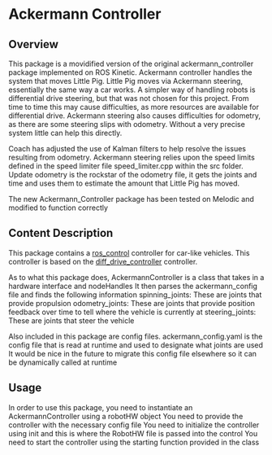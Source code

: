 # Ackermann Controller

## Overview
This package is a movidified version of the original ackermann_controller package implemented on ROS Kinetic. Ackermann controller handles the system that moves Little Pig. Little Pig moves via Ackermann steering, essentially the same way a car works. A simpler way of handling robots is differential drive steering, but that was not chosen for this project. From time to time this may cause difficulties, as more resources are available for differential drive. Ackermann steering also causes difficulties for odometry, as there are some steering slips with odometry. Without a very precise system little can help this directly. 

Coach has adjusted the use of Kalman filters to help resolve the issues resulting from odometry. Ackermann steering relies upon the speed limits defined in the speed limiter file speed_limiter.cpp within the src folder. Update odometry is the rockstar of the odometry file, it gets the joints and time and uses them to estimate the amount that Little Pig has moved.

The new Ackermann_Controller package has been tested on Melodic and modified to function correctly

## Content Description
This package contains a [ros_control](http://wiki.ros.org/ros_control) controller for car-like vehicles.
This controller is based on the [diff_drive_controller](http://wiki.ros.org/diff_drive_controller) controller.

As to what this package does, AckermannController is a class that takes in a hardware interface and nodeHandles
It then parses the ackermann_config file and finds the following information
spinning_joints:    These are joints that provide propulsion
odometry_joints:    These are joints that provide position feedback over time to tell where the vehicle is currently at
steering_joints:    These are joints that steer the vehicle

Also included in this package are config files.
ackermann_config.yaml is the config file that is read at runtime and used to designate what joints are used
It would be nice in the future to migrate this config file elsewhere so it can be dynamically called at runtime

## Usage
In order to use this package, you need to instantiate an AckermannController using a robotHW object
You need to provide the controller with the necessary config file
You need to initialize the controller using init and this is where the RobotHW file is passed into the control
You need to start the controller using the starting function provided in the class

